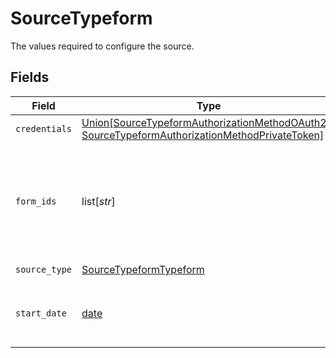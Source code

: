 # SourceTypeform

The values required to configure the source.


## Fields

| Field                                                                                                                                                                                                                                                                                                                            | Type                                                                                                                                                                                                                                                                                                                             | Required                                                                                                                                                                                                                                                                                                                         | Description                                                                                                                                                                                                                                                                                                                      | Example                                                                                                                                                                                                                                                                                                                          |
| -------------------------------------------------------------------------------------------------------------------------------------------------------------------------------------------------------------------------------------------------------------------------------------------------------------------------------- | -------------------------------------------------------------------------------------------------------------------------------------------------------------------------------------------------------------------------------------------------------------------------------------------------------------------------------- | -------------------------------------------------------------------------------------------------------------------------------------------------------------------------------------------------------------------------------------------------------------------------------------------------------------------------------- | -------------------------------------------------------------------------------------------------------------------------------------------------------------------------------------------------------------------------------------------------------------------------------------------------------------------------------- | -------------------------------------------------------------------------------------------------------------------------------------------------------------------------------------------------------------------------------------------------------------------------------------------------------------------------------- |
| `credentials`                                                                                                                                                                                                                                                                                                                    | [Union[SourceTypeformAuthorizationMethodOAuth20, SourceTypeformAuthorizationMethodPrivateToken]](../../models/shared/sourcetypeformauthorizationmethod.md)                                                                                                                                                                       | :heavy_check_mark:                                                                                                                                                                                                                                                                                                               | N/A                                                                                                                                                                                                                                                                                                                              |                                                                                                                                                                                                                                                                                                                                  |
| `form_ids`                                                                                                                                                                                                                                                                                                                       | list[*str*]                                                                                                                                                                                                                                                                                                                      | :heavy_minus_sign:                                                                                                                                                                                                                                                                                                               | When this parameter is set, the connector will replicate data only from the input forms. Otherwise, all forms in your Typeform account will be replicated. You can find form IDs in your form URLs. For example, in the URL "https://mysite.typeform.com/to/u6nXL7" the form_id is u6nXL7. You can find form URLs on Share panel |                                                                                                                                                                                                                                                                                                                                  |
| `source_type`                                                                                                                                                                                                                                                                                                                    | [SourceTypeformTypeform](../../models/shared/sourcetypeformtypeform.md)                                                                                                                                                                                                                                                          | :heavy_check_mark:                                                                                                                                                                                                                                                                                                               | N/A                                                                                                                                                                                                                                                                                                                              |                                                                                                                                                                                                                                                                                                                                  |
| `start_date`                                                                                                                                                                                                                                                                                                                     | [date](https://docs.python.org/3/library/datetime.html#date-objects)                                                                                                                                                                                                                                                             | :heavy_minus_sign:                                                                                                                                                                                                                                                                                                               | The date from which you'd like to replicate data for Typeform API, in the format YYYY-MM-DDT00:00:00Z. All data generated after this date will be replicated.                                                                                                                                                                    | 2021-03-01T00:00:00Z                                                                                                                                                                                                                                                                                                             |
